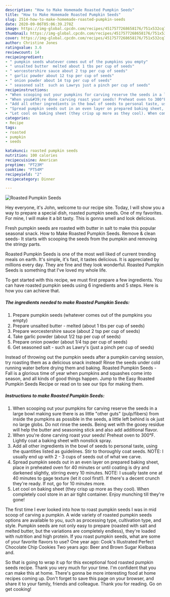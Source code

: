 ```yaml
---
description: "How to Make Homemade Roasted Pumpkin Seeds"
title: "How to Make Homemade Roasted Pumpkin Seeds"
slug: 2514-how-to-make-homemade-roasted-pumpkin-seeds
date: 2020-09-06T05:06:39.278Z
image: https://img-global.cpcdn.com/recipes/4517577268658176/751x532cq70/roasted-pumpkin-seeds-recipe-main-photo.jpg
thumbnail: https://img-global.cpcdn.com/recipes/4517577268658176/751x532cq70/roasted-pumpkin-seeds-recipe-main-photo.jpg
cover: https://img-global.cpcdn.com/recipes/4517577268658176/751x532cq70/roasted-pumpkin-seeds-recipe-main-photo.jpg
author: Christine Jones
ratingvalue: 3.6
reviewcount: 14
recipeingredient:
- " pumpkin seeds whatever comes out of the pumpkins you empty"
- " unsalted butter  melted about 1 tbs per cup of seeds"
- " worcestershire sauce about 2 tsp per cup of seeds"
- " garlic powder about 12 tsp per cup of seeds"
- " onion powder about 14 tsp per cup of seeds"
- " seasoned salt  such as Lawrys just a pinch per cup of seeds"
recipeinstructions:
- "When scooping out your pumpkins for carving reserve the seeds in a large bowl making sure there is as little &#34;other guts&#34; (pulp/fibers) from inside the pumpkins as possible in the seeds, a little left behind is ok just no large globs. Do not rinse the seeds. Being wet with the gooey residue will help the butter and seasoning stick and also add additional flavor."
- "When you&#39;re done carving roast your seeds! Preheat oven to 300°F. Lightly coat a baking sheet with nonstick spray."
- "Add all other ingredients in the bowl of seeds to personal taste, using the quantities listed as guidelines. Stir to thoroughly coat seeds. NOTE: I usually end up with 2 - 3 cups of seeds out of what we carve."
- "Spread pumpkin seeds out in an even layer on prepared baking sheet, place in preheated oven for 40 minutes or until coating is dry and darkened slightly, stirring every 10 minutes. NOTE: I usually taste one at 40 minutes to gage texture (let it cool first!). If there&#39;s a decent crunch they&#39;re ready. If not, go for 10 minutes more."
- "Let cool on baking sheet (they crisp up more as they cool). When completely cool store in an air tight container. Enjoy munching till they&#39;re gone!"
categories:
- Recipe
tags:
- roasted
- pumpkin
- seeds

katakunci: roasted pumpkin seeds 
nutrition: 100 calories
recipecuisine: American
preptime: "PT23M"
cooktime: "PT54M"
recipeyield: "2"
recipecategory: Dinner

---
```



![Roasted Pumpkin Seeds](https://img-global.cpcdn.com/recipes/4517577268658176/751x532cq70/roasted-pumpkin-seeds-recipe-main-photo.jpg)

Hey everyone, it's John, welcome to our recipe site. Today, I will show you a way to prepare a special dish, roasted pumpkin seeds. One of my favorites. For mine, I will make it a bit tasty. This is gonna smell and look delicious.

Fresh pumpkin seeds are roasted with butter in salt to make this popular seasonal snack. How to Make Roasted Pumpkin Seeds. Remove &amp; clean seeds- It starts with scooping the seeds from the pumpkin and removing the stringy parts.

Roasted Pumpkin Seeds is one of the most well liked of current trending meals on earth. It's simple, it's fast, it tastes delicious. It is appreciated by millions every day. They are fine and they look wonderful. Roasted Pumpkin Seeds is something that I've loved my whole life.


To get started with this recipe, we must first prepare a few ingredients. You can have roasted pumpkin seeds using 6 ingredients and 5 steps. Here is how you can achieve that.

<!--inarticleads1-->

##### The ingredients needed to make Roasted Pumpkin Seeds:

1. Prepare  pumpkin seeds (whatever comes out of the pumpkins you empty)
1. Prepare  unsalted butter - melted (about 1 tbs per cup of seeds)
1. Prepare  worcestershire sauce (about 2 tsp per cup of seeds)
1. Take  garlic powder (about 1/2 tsp per cup of seeds)
1. Prepare  onion powder (about 1/4 tsp per cup of seeds)
1. Get  seasoned salt - such as Lawry&#39;s (just a pinch per cup of seeds)


Instead of throwing out the pumpkin seeds after a pumpkin carving session, try roasting them as a delicious snack instead! Rinse the seeds under cold running water before drying them and baking. Roasted Pumpkin Seeds - Fall is a glorious time of year when pumpkins and squashes come into season, and all kinds of good things happen. Jump to the Easy Roasted Pumpkin Seeds Recipe or read on to see our tips for making them. 

<!--inarticleads2-->

##### Instructions to make Roasted Pumpkin Seeds:

1. When scooping out your pumpkins for carving reserve the seeds in a large bowl making sure there is as little &#34;other guts&#34; (pulp/fibers) from inside the pumpkins as possible in the seeds, a little left behind is ok just no large globs. Do not rinse the seeds. Being wet with the gooey residue will help the butter and seasoning stick and also add additional flavor.
1. When you&#39;re done carving roast your seeds! Preheat oven to 300°F. Lightly coat a baking sheet with nonstick spray.
1. Add all other ingredients in the bowl of seeds to personal taste, using the quantities listed as guidelines. Stir to thoroughly coat seeds. NOTE: I usually end up with 2 - 3 cups of seeds out of what we carve.
1. Spread pumpkin seeds out in an even layer on prepared baking sheet, place in preheated oven for 40 minutes or until coating is dry and darkened slightly, stirring every 10 minutes. NOTE: I usually taste one at 40 minutes to gage texture (let it cool first!). If there&#39;s a decent crunch they&#39;re ready. If not, go for 10 minutes more.
1. Let cool on baking sheet (they crisp up more as they cool). When completely cool store in an air tight container. Enjoy munching till they&#39;re gone!


The first time I ever looked into how to roast pumpkin seeds I was in mid scoop of carving a pumpkin. A wide variety of roasted pumpkin seeds options are available to you, such as processing type, cultivation type, and style. Pumpkin seeds are not only easy to prepare (roasted with salt and melted butter, but the variations are completely endless), they&#39;re loaded with nutrition and high protein. If you roast pumpkin seeds, what are some of your favorite flavors to use? One year ago: Cook&#39;s Illustrated Perfect Chocolate Chip Cookies Two years ago: Beer and Brown Sugar Kielbasa and. 

So that is going to wrap it up for this exceptional food roasted pumpkin seeds recipe. Thank you very much for your time. I'm confident that you can make this at home. There's gonna be more interesting food at home recipes coming up. Don't forget to save this page on your browser, and share it to your family, friends and colleague. Thank you for reading. Go on get cooking!
